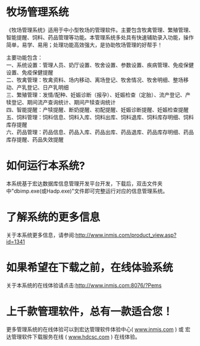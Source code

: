 # 牧场管理系统

《牧场管理系统》适用于中小型牧场的管理软件。主要包含牧禽管理、繁殖管理、智能提醒、饲料、药品管理等功能。本管理系统多处具有快速辅助录入功能，操作简单，易学、易用；处理功能高效强大，是协助牧场管理的好帮手！  

主要功能包含：  
一、系统设置：管理人员、奶厅设置、牧舍设置、参数设置、疾病管理、免疫保健设置、免疫保健提醒  
二、牧禽管理：牧禽资料、场内移动、离场登记、牧舍情况、牧舍明细、整场移动、产乳登记、日产乳明细  
三、繁殖管理：发情/配种、妊娠诊断（报孕）、妊娠检查（定胎）、流产登记、产犊登记、期间流产查询统计、期间产犊查询统计  
四、智能提醒：产犊提醒、断奶提醒、初配提醒、妊娠诊断提醒、妊娠检查提醒  
五、饲料管理：饲料信息、饲料入库、饲料出库、饲料退库、饲料库存明细、饲料库存提醒  
六、药品管理：药品信息、药品入库、药品出库、药品退库、药品库存明细、药品库存提醒、药品失效提醒  

# 如何运行本系统?

本系统基于宏达数据库信息管理开发平台开发，下载后，双击文件夹中"dbimp.exe(或Hadp.exe)"文件即可完整运行对应的信息管理系统。

# 了解系统的更多信息

关于本系统更多信息，请参阅:http://www.inmis.com/product_view.asp?id=1341

# 如果希望在下载之前，在线体验系统

关于本系统的在线体验请点击:http://www.inmis.com:8076/?Pems

# 上千款管理软件，总有一款适合您！

更多管理系统的在线体验可以到宏达管理软件体验中心( www.inmis.com ) 或 宏达管理软件下载服务在线 ( www.hdcsc.com ) 在线体验。

